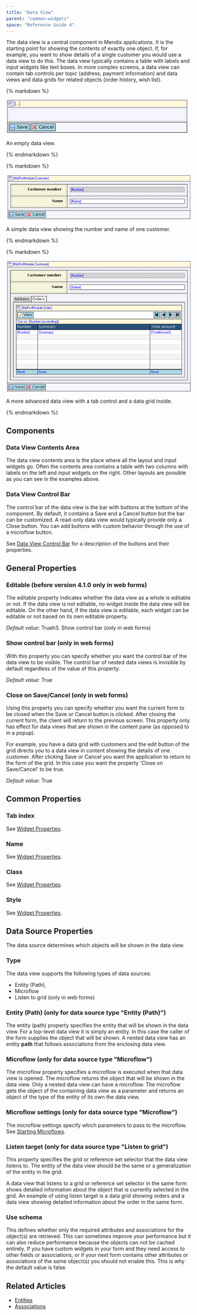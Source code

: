 ```yaml
---
title: "Data View"
parent: "common-widgets"
space: "Reference Guide 4"
---
```

The data view is a central component in Mendix applications. It is the starting point for showing the contents of exactly one object. If, for example, you want to show details of a single customer you would use a data view to do this. The data view typically contains a table with labels and input widgets like text boxes. In more complex screens, a data view can contain tab controls per topic (address, payment information) and data views and data grids for related objects (order history, wish list).

<div class="alert alert-info">{% markdown %}

![](attachments/819203/917891.png)

An empty data view.

{% endmarkdown %}</div><div class="alert alert-info">{% markdown %}

![](attachments/819203/917889.png)

A simple data view showing the number and name of one customer.

{% endmarkdown %}</div><div class="alert alert-info">{% markdown %}

![](attachments/819203/917888.png)

A more advanced data view with a tab control and a data grid inside.

{% endmarkdown %}</div>

## Components

### Data View Contents Area

The data view contents area is the place where all the layout and input widgets go. Often the contents area contains a table with two columns with labels on the left and input widgets on the right. Other layouts are possible as you can see in the examples above.

### Data View Control Bar

The control bar of the data view is the bar with buttons at the bottom of the component. By default, it contains a Save and a Cancel button but the bar can be customized. A read-only data view would typically provide only a Close button. You can add buttons with custom behavior through the use of a microflow button.

See [Data View Control Bar](data-view-control-bar) for a description of the buttons and their properties.

## General Properties

### Editable (before version 4.1.0 only in web forms)

The editable property indicates whether the data view as a whole is editable or not. If the data view is not editable, no widget inside the data view will be editable. On the other hand, if the data view is editable, each widget can be editable or not based on its own editable property.

_Default value:_ Trueh3\. Show control bar (only in web forms)

### Show control bar (only in web forms)

With this property you can specify whether you want the control bar of the data view to be visible. The control bar of nested data views is invisible by default regardless of the value of this property.

_Default value:_ True

### Close on Save/Cancel (only in web forms)

Using this property you can specify whether you want the current form to be closed when the Save or Cancel button is clicked. After closing the current form, the client will return to the previous screen. This property only has effect for data views that are shown in the content pane (as opposed to in a popup).

For example, you have a data grid with customers and the edit button of the grid directs you to a data view in content showing the details of one customer. After clicking Save or Cancel you want the application to return to the form of the grid. In this case you want the property 'Close on Save/Cancel' to be true.

_Default value_: True

## Common Properties

### Tab index

See [Widget Properties](widget-properties).

### Name

See [Widget Properties](widget-properties).

### Class

See [Widget Properties](widget-properties).

### Style

See [Widget Properties](widget-properties).

## Data Source Properties

The data source determines which objects will be shown in the data view.

### Type

The data view supports the following types of data sources:

*   Entity (Path),
*   Microflow
*   Listen to grid (only in web forms)

### Entity (Path) (only for data source type "Entity (Path)")

The entity (path) property specifies the entity that will be shown in the data view. For a top-level data view it is simply an entity. In this case the caller of the form supplies the object that will be shown. A nested data view has an entity **path** that follows associations from the enclosing data view.

### Microflow (only for data source type "Microflow")

The microflow property specifies a microflow is executed when that data view is opened. The microflow returns the object that will be shown in the data view. Only a nested data view can have a microflow. The microflow gets the object of the containing data view as a parameter and returns an object of the type of the entity of its own the data view.

### Microflow settings (only for data source type "Microflow")

The microflow settings specify which parameters to pass to the microflow. See [Starting Microflows](starting-microflows).

### Listen target (only for data source type "Listen to grid")

This property specifies the grid or reference set selector that the data view listens to. The entity of the data view should be the same or a generalization of the entity in the grid.

A data view that listens to a grid or reference set selector in the same form shows detailed information about the object that is currently selected in the grid. An example of using listen target is a data grid showing orders and a data view showing detailed information about the order in the same form.

### Use schema

This defines whether only the required attributes and associations for the object(s) are retrieved. This can sometimes improve your performance but it can also reduce performance because the objects can not be cached entirely. If you have custom widgets in your form and they need access to other fields or associations, or if your next form contains other attributes or associations of the same object(s) you should not enable this. This is why the default value is false.

## Related Articles

*   [Entities](entities)
*   [Associations](associations)
